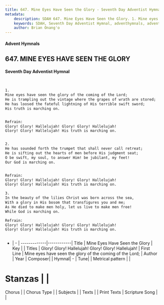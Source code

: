 ```yaml
---
title: 647. Mine Eyes Have Seen the Glory - Seventh Day Adventist Hymnal
metadata:
    description: SDAH 647. Mine Eyes Have Seen the Glory. 1. Mine eyes have seen the glory of the coming of the Lord; He is trampling out the vintage where the grapes of wrath are stored; He has loosed the fateful lightning of His terrible swift sword; His truth is marching on. 
    keywords: SDAH, Seventh Day Adventist Hymnal, adventhymnals, advent hymnals, Mine Eyes Have Seen the Glory, Mine eyes have seen the glory of the coming of the Lord; ,Glory! Glory! Hallelujah! Glory! Glory! Hallelujah!
    author: Brian Onang'o
---
```


#### Advent Hymnals
## 647. MINE EYES HAVE SEEN THE GLORY
#### Seventh Day Adventist Hymnal

```txt


1.
Mine eyes have seen the glory of the coming of the Lord;
He is trampling out the vintage where the grapes of wrath are stored;
He has loosed the fateful lightning of His terrible swift sword;
His truth is marching on.


Refrain:
Glory! Glory! Hallelujah! Glory! Glory! Hallelujah!
Glory! Glory! Hallelujah! His truth is marching on.


2.
He has sounded forth the trumpet that shall never call retreat;
He is sifting out the hearts of men before His judgment seat;
O be swift, my soul, to answer Him! be jubilant, my feet!
Our God is marching on.


Refrain:
Glory! Glory! Hallelujah! Glory! Glory! Hallelujah!
Glory! Glory! Hallelujah! His truth is marching on.

3.
In the beauty of the lilies Christ was born across the sea,
With a glory in His bosom that transfigures you and me;
As He died to make men holy, let us live to make men free!
While God is marching on.

Refrain:
Glory! Glory! Hallelujah! Glory! Glory! Hallelujah!
Glory! Glory! Hallelujah! His truth is marching on.



```

- |   -  |
-------------|------------|
Title | Mine Eyes Have Seen the Glory |
Key |  |
Titles | Glory! Glory! Hallelujah! Glory! Glory! Hallelujah! |
First Line | Mine eyes have seen the glory of the coming of the Lord; |
Author | 
Year | 
Composer|  |
Hymnal|  - |
Tune|  |
Metrical pattern | |
# Stanzas |  |
Chorus |  |
Chorus Type |  |
Subjects |  |
Texts |  |
Print Texts | 
Scripture Song |  |
  

